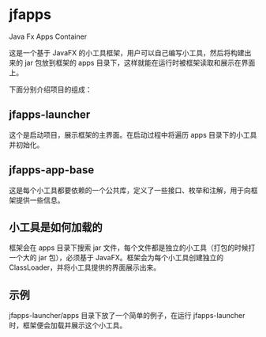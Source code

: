 # jfapps

Java Fx Apps Container

这是一个基于 JavaFX 的小工具框架，用户可以自己编写小工具，然后将构建出来的 jar 包放到框架的 apps 目录下，这样就能在运行时被框架读取和展示在界面上。

下面分别介绍项目的组成：

## jfapps-launcher

这个是启动项目，展示框架的主界面。在启动过程中将遍历 apps 目录下的小工具并初始化。

## jfapps-app-base

这是每个小工具都要依赖的一个公共库，定义了一些接口、枚举和注解，用于向框架提供一些信息。

## 小工具是如何加载的

框架会在 apps 目录下搜索 jar 文件，每个文件都是独立的小工具（打包的时候打一个大的 jar 包），必须基于 JavaFX。框架会为每个小工具创建独立的 ClassLoader，并将小工具提供的界面展示出来。

## 示例

jfapps-launcher/apps 目录下放了一个简单的例子，在运行 jfapps-launcher 时，框架便会加载并展示这个小工具。
